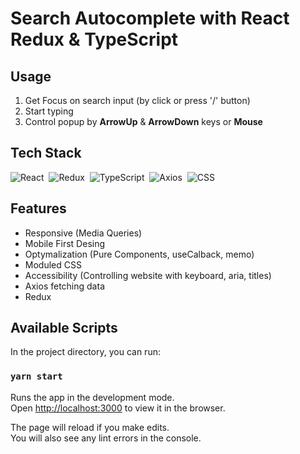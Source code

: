 # Search Autocomplete with React Redux & TypeScript

## Usage

1. Get Focus on search input (by click or press '/' button)
2. Start typing
3. Control popup by **ArrowUp** & **ArrowDown** keys or **Mouse**


## Tech Stack

![React](https://img.shields.io/badge/-React-05122A?style=flat&logo=react)&nbsp;
![Redux](https://img.shields.io/badge/-Redux-05122A?style=flat&logo=redux&logoColor=1572B6)&nbsp;
![TypeScript](https://img.shields.io/badge/-TypeScript-05122A?style=flat&logo=typescript)&nbsp;
![Axios](https://img.shields.io/badge/-axios-05122A?style=flat&logo=axisos)&nbsp;
![CSS](https://img.shields.io/badge/-CSS-05122A?style=flat&logo=CSS3&logoColor=1572B6)&nbsp;


## Features

* Responsive (Media Queries)
* Mobile First Desing 
* Optymalization (Pure Components, useCalback, memo)
* Moduled CSS 
* Accessibility (Controlling website with keyboard, aria, titles)
* Axios fetching data
* Redux 


## Available Scripts

In the project directory, you can run:

### `yarn start`

Runs the app in the development mode.\
Open [http://localhost:3000](http://localhost:3000) to view it in the browser.

The page will reload if you make edits.\
You will also see any lint errors in the console.
